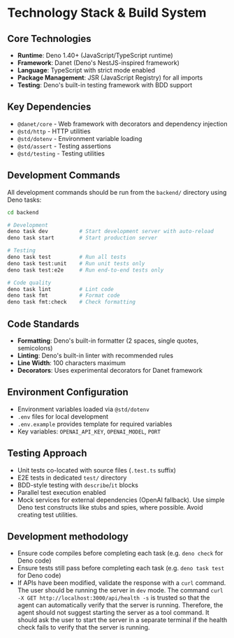 # Technology Stack & Build System

## Core Technologies

- **Runtime**: Deno 1.40+ (JavaScript/TypeScript runtime)
- **Framework**: Danet (Deno's NestJS-inspired framework)
- **Language**: TypeScript with strict mode enabled
- **Package Management**: JSR (JavaScript Registry) for all imports
- **Testing**: Deno's built-in testing framework with BDD support

## Key Dependencies

- `@danet/core` - Web framework with decorators and dependency injection
- `@std/http` - HTTP utilities
- `@std/dotenv` - Environment variable loading
- `@std/assert` - Testing assertions
- `@std/testing` - Testing utilities

## Development Commands

All development commands should be run from the `backend/` directory using Deno tasks:

```bash
cd backend

# Development
deno task dev          # Start development server with auto-reload
deno task start        # Start production server

# Testing
deno task test         # Run all tests
deno task test:unit    # Run unit tests only
deno task test:e2e     # Run end-to-end tests only

# Code quality
deno task lint         # Lint code
deno task fmt          # Format code
deno task fmt:check    # Check formatting
```

## Code Standards

- **Formatting**: Deno's built-in formatter (2 spaces, single quotes, semicolons)
- **Linting**: Deno's built-in linter with recommended rules
- **Line Width**: 100 characters maximum
- **Decorators**: Uses experimental decorators for Danet framework

## Environment Configuration

- Environment variables loaded via `@std/dotenv`
- `.env` files for local development
- `.env.example` provides template for required variables
- Key variables: `OPENAI_API_KEY`, `OPENAI_MODEL`, `PORT`

## Testing Approach

- Unit tests co-located with source files (`.test.ts` suffix)
- E2E tests in dedicated `test/` directory
- BDD-style testing with `describe`/`it` blocks
- Parallel test execution enabled
- Mock services for external dependencies (OpenAI fallback). Use simple Deno test constructs like stubs and spies, where possible. Avoid creating test utilities.

## Development methodology

- Ensure code compiles before completing each task (e.g. `deno check` for Deno code)
- Ensure tests still pass before completing each task (e.g. `deno task test` for Deno code)
- If APIs have been modified, validate the response with a `curl` command. The user should be running the server in `dev` mode. The command `curl -X GET http://localhost:3000/api/health -s` is trusted so that the agent can automatically verify that the server is running. Therefore, the agent should not suggest starting the server as a tool command. It should ask the user to start the server in a separate terminal if the health check fails to verify that the server is running.

